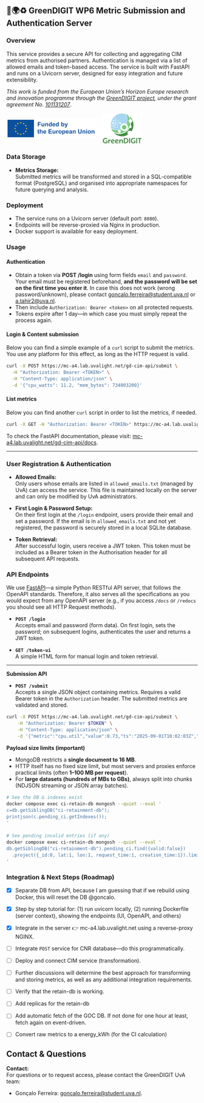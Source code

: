 ## 🌱🌍♻️ GreenDIGIT WP6 Metric Submission and Authentication Server 

### Overview

This service provides a secure API for collecting and aggregating CIM metrics from authorised partners. Authentication is managed via a list of allowed emails and token-based access. The service is built with FastAPI and runs on a Uvicorn server, designed for easy integration and future extensibility.

*This work is funded from the European Union’s Horizon Europe research and innovation programme through the [GreenDIGIT project](https://greendigit-project.eu/), under the grant agreement No. [101131207](https://cordis.europa.eu/project/id/101131207)*.

<!-- ![GreenDIGIT Logo](auth_metrics_server/static/cropped-GD_logo.png)
![EU Logo](auth_metrics_server/static/EN-Funded-by-the-EU-POS-2.png) -->

<div style="display:flex;align-items:center;width:100%;">
  <img src="auth_metrics_server/static/EN-Funded-by-the-EU-POS-2.png" alt="EU Logo" width="250px">
  <img src="auth_metrics_server/static/cropped-GD_logo.png" alt="GreenDIGIT Logo" width="110px" style="margin-right:100px">
</div>

### Data Storage
- **Metrics Storage:**  
  Submitted metrics will be transformed and stored in a SQL-compatible format (PostgreSQL) and organised into appropriate namespaces for future querying and analysis.

### Deployment

- The service runs on a Uvicorn server (default port: `8080`).
- Endpoints will be reverse-proxied via Nginx in production.
- Docker support is available for easy deployment.

### Usage
#### Authentication
- Obtain a token via **POST /login** using form fields `email` and `password`. Your email must be registered beforehand, **and the password will be set on the first time you enter it**. In case this does not work (wrong password/unknown), please contact goncalo.ferreira@student.uva.nl or a.tahir2@uva.nl.
- Then include `Authorization: Bearer <token>` on all protected requests.
- Tokens expire after 1 day—in which case you must simply repeat the process again.

#### Login & Content submission
Below you can find a simple example of a `curl` script to submit the metrics. You use any platform for this effect, as long as the HTTP request is valid.
```sh
curl -X POST https://mc-a4.lab.uvalight.net/gd-cim-api/submit \
  -H "Authorization: Bearer <TOKEN>" \
  -H "Content-Type: application/json" \
  -d '{"cpu_watts": 11.2, "mem_bytes": 734003200}'
```

#### List metrics
Below you can find another `curl` script in order to list the metrics, if needed.
```sh
curl -X GET -H "Authorization: Bearer <TOKEN>" https://mc-a4.lab.uvalight.net/gd-cim-api/metrics/me
```

To check the FastAPI documentation, please visit: [mc-a4.lab.uvalight.net/gd-cim-api/docs](https://mc-a4.lab.uvalight.net/gd-cim-api/docs).

---

### User Registration & Authentication

- **Allowed Emails:**  
  Only users whose emails are listed in `allowed_emails.txt` (managed by UvA) can access the service. This file is maintained locally on the server and can only be modified by UvA administrators.

- **First Login & Password Setup:**  
  On their first login at the `/login` endpoint, users provide their email and set a password. If the email is in `allowed_emails.txt` and not yet registered, the password is securely stored in a local SQLite database.

- **Token Retrieval:**  
  After successful login, users receive a JWT token. This token must be included as a Bearer token in the Authorisation header for all subsequent API requests.

### API Endpoints
We use [FastAPI](https://fastapi.tiangolo.com/)—a simple Python RESTful API server, that follows the OpenAPI standards. Therefore, it also serves all the specifications as you would expect from any OpenAPI server (e.g., if you access `/docs` or `/redocs` you should see all HTTP Request methods).

- **`POST /login`**  
  Accepts email and password (form data). On first login, sets the password; on subsequent logins, authenticates the user and returns a JWT token.

- **`GET /token-ui`**  
  A simple HTML form for manual login and token retrieval.

---

**Submission API**

- **`POST /submit`**  
  Accepts a single JSON object containing metrics. Requires a valid Bearer token in the `Authorization` header. The submitted metrics are validated and stored.
```bash
curl -X POST https://mc-a4.lab.uvalight.net/gd-cim-api/submit \
    -H "Authorization: Bearer $TOKEN" \
    -H "Content-Type: application/json" \
    -d '{"metric":"cpu.util","value":0.73,"ts":"2025-09-01T10:02:03Z","node":"compute-0"}'
```

<!-- - **`POST /submit/batch`**  
  Accepts a JSON **array** of metric objects and writes them in bulk. Requires `Idempotency-Key` and `Batch-Seq` headers to allow safe retries without duplicate inserts.
```bash
curl -X POST https://mc-a4.lab.uvalight.net/gd-cim-api/submit/batch \
  -H "Authorization: Bearer $TOKEN" \
  -H "Content-Type: application/json" \
  -H "Idempotency-Key: $(uuidgen)" \
  -H "Batch-Seq: 0" \
  --data-binary @input.json

```

- **`POST /submit/ndjson`**  
  Accepts newline-delimited JSON (**NDJSON**) via streaming, optionally compressed with `gzip`. This is the recommended endpoint for large-scale ingestion. Supports optional `Idempotency-Key` and `Batch-Seq` headers for idempotent, resumable uploads.

Example (plain NDJSON):
```bash
curl -X POST https://mc-a4.lab.uvalight.net/gd-cim-api/submit/batch \
  -H "Authorization: Bearer $TOKEN" \
  -H "Content-Type: application/json" \
  -H "Idempotency-Key: $(uuidgen)" \
  -H "Batch-Seq: 0" \
  --data-binary @input.json
```

Example (gzipped NDJSON + Idempotency):
```bash
curl -X POST https://mc-a4.lab.uvalight.net/gd-cim-api/submit/batch \
  -H "Authorization: Bearer $TOKEN" \
  -H "Content-Type: application/json" \
  -H "Idempotency-Key: $(uuidgen)" \
  -H "Batch-Seq: 0" \
  --data-binary @input.json
```

--- -->

**Payload size limits (important)**  
- MongoDB restricts a **single document to 16 MB**.  
- HTTP itself has no fixed size limit, but most servers and proxies enforce practical limits (often **1–100 MB per request**).  
- For **large datasets (hundreds of MBs to GBs)**, always split into chunks (NDJSON streaming or JSON array batches).  

<!-- ### JSON to NDJSON Chunks Helper
In order to help convert your JSON into digestable chunks, we've developed a helper that you can use to split your JSON file `submit_api/chunk_service/*.py`.

Basic conversion (auto-detects input format, writes chunks + manifest):
```sh
python submit_api/chunk_service/json_to_ndjson_chunks.py input.json submit_api/chunk_service/test_data/out_dir
```

Main options:
- `--chunk-size 10000` (default is 10k)
- `--gzip` to write `.ndjson.gz`
- `--input-format array|ndjson|auto` (default `auto`)
- `--idem-key <uuid>` (otherwise generated)
- `--prefix chunk` (file prefix, default `chunk`)
- `--start-seq 0` (first `X-Batch-Seq`)

Generate curl commands (but don’t run them):
```sh
python submit_api/chunk_service/json_to_ndjson_chunks.py submit_api/chunk_service/test_data/input.json submit_api/chunk_service/test_data/out_dir \
  --emit-curl \
  --endpoint https://mc-a4.lab.uvalight.net/gd-cim-api/submit/ndjson \
  --bearer "$TOKEN"
```

Execute uploads (requires `curl` installed):
```sh
# generate UUID and save
IDEM_KEY_LOC="submit_api/chunk_service/test_data/idem_key.txt"
uuidgen > $IDEM_KEY_LOC

# reuse later
IDEM=$(cat $IDEM_KEY_LOC)
echo "Using Idempotency-Key=$IDEM"

python submit_api/chunk_service/json_to_ndjson_chunks.py submit_api/chunk_service/test_data/input.json submit_api/chunk_service/test_data/out_dir \
  --idem-key "$IDEM" --exec-curl --verbose \
  --resume-from 50 \
  --endpoint https://mc-a4.lab.uvalight.net/gd-cim-api/submit/ndjson \
  --bearer "$TOKEN" \
  --log-file upload.log
```

```sh
# This will retrieve the the metrics by email:
docker exec -it submit_api-metrics-db-1 mongosh

# Get metrics per email
use metricsdb
db.ingest_sessions.find({ publisher_email: "goncalo.ferreira@student.uva.nl", idempotency_key: "57f8c2cd-d9ae-4d90-bd87-4cdcb0624a35" })

use metricsdb
# Count
db.metrics.countDocuments({ publisher_email: "goncalo.ferreira@student.uva.nl" })
# Show just the "body" field (the actual metric)
db.metrics.find({ publisher_email: "goncalo.ferreira@student.uva.nl" }, { _id: 0, body: 1 }).limit(10).pretty()

### DEV CLEANUP FOR A FRESH RUN (to test resume)
db.ingest_sessions.updateMany(
  { publisher_email: "goncalo.ferreira@student.uva.nl",
    idempotency_key: "57f8c2cd-d9ae-4d90-bd87-4cdcb0624a35",
    status: "in_progress"
  },
  { $set: { status: "stale" } }
)

# Delete all entries
db.ingest_sessions.deleteMany({ idempotency_key: "57f8c2cd-d9ae-4d90-bd87-4cdcb0624a35" })

# For the user to retrieve their metrics using the endpoint
curl -sS -H "Authorization: Bearer $TOKEN" \
  https://mc-a4.lab.uvalight.net/gd-cim-api/metrics/me | jq .

# Just the metrics' payload:
curl -sS -H "Authorization: Bearer $TOKEN" \
  https://mc-a4.lab.uvalight.net/gd-cim-api/metrics/me | jq '.[].body'
```

```sh
# This is the command used to start/resume the submission of chunks.
export TOKEN=$(cat submit_api/chunk_service/test_data/token_key.txt)
export IDEM=$(cat submit_api/chunk_service/test_data/idem_key.txt)
python -u submit_api/chunk_service/json_to_ndjson_chunks.py submit_api/chunk_service/test_data/input.json submit_api/chunk_service/test_data/out_dir \
  --idem-key "$IDEM" --exec-curl --auto-resume --verbose \
  --status-endpoint https://mc-a4.lab.uvalight.net/gd-cim-api/ingest/status \
  --endpoint        https://mc-a4.lab.uvalight.net/gd-cim-api/submit/ndjson \
  --bearer "$TOKEN"
```

### Batch/chunk tests (for dev, not end-user!)
#### A. Bring services up
```bash
# 1) Set env
export JWT_TOKEN='<your_token>'
export MONGO_URI='mongodb://localhost:27017/'

# 2) Start Mongo (your docker-compose or local mongod)
docker compose up -d

# 3) Run API
uvicorn login_server:app --host 0.0.0.0 --port 8000
```

#### B. Create a user and get a token
```bash
# touch allowed_emails.txt && echo 'you@example.org' >> allowed_emails.txt
curl -s -X POST -F 'username=goncalo.ferreira@student.uva.nl' -F 'password=goncalo' https://mc-a4.lab.uvalight.net/gd-cim-api/login
# Copy the JWT shown in the HTML response (or use /token-ui)
```

#### C. Small single JSON
```bash
TOKEN=$JWT_TOKEN
curl -s -X POST https://mc-a4.lab.uvalight.net/gd-cim-api/submit \
  -H "Authorization: Bearer $TOKEN" \
  -H "Content-Type: application/json" \
  -d '{"cpu":0.7,"mem":1536}'
```

#### D. Test /submit/batch (array + idempotency)
```bash
curl -s -X POST https://mc-a4.lab.uvalight.net/gd-cim-api/submit/batch \
  -H "Authorization: Bearer $TOKEN"   -H "Content-Type: application/json" \
  -H "Idempotency-Key: 11111111-1111-1111-1111-111111111111" \
  -H "X-Batch-Seq: 0" \
  -d '[{"metric":"cpu","value":0.1},{"metric":"mem","value":2}]'
# => {"ok":true,"inserted":2,"next_expected_seq":1}

# Retry same request to verify de-dup
curl -s -X POST https://mc-a4.lab.uvalight.net/gd-cim-api/submit/batch \
  -H "Authorization: Bearer $TOKEN"   -H "Content-Type: application/json" \
  -H "Idempotency-Key: 11111111-1111-1111-1111-111111111111" \
  -H "X-Batch-Seq: 0" \
  -d '[{"metric":"cpu","value":0.1},{"metric":"mem","value":2}]'
# => {"ok":true,"inserted":0,"duplicate":true,"next_expected_seq":1}
```

#### E. Test /submit/ndjson (with and without gzip)
```bash
printf '%s\n' '{"metric":"cpu","v":0.11}' '{"metric":"cpu","v":0.12}' '{"metric":"mem","v":123}' > tiny.ndjson

# Plain
curl -s -X POST https://mc-a4.lab.uvalight.net/gd-cim-api/submit/ndjson \
     -H "Authorization: Bearer $TOKEN" \
     -H "Content-Type: application/x-ndjson" \
     --data-binary @tiny.ndjson

# Gzipped
gzip -c tiny.ndjson | curl -s -X POST https://mc-a4.lab.uvalight.net/gd-cim-api/submit/ndjson \
     -H "Authorization: Bearer $TOKEN" \
     -H "Content-Type: application/x-ndjson" \
     -H "Content-Encoding: gzip" \
     --data-binary @-
```

#### F. Gen and submit chunks
```bash
# Gen chunks
python submit_api/chunk_service/gen_input.py  # creates input.json and out_chunks/ with a manifest and .gz chunks

# This command generates and automatically executes the submission.
python submit_api/submit_api/chunk_service/json_to_ndjson_chunks.py input.json out_chunks \
  --gzip --exec-curl \
  --endpoint https://mc-a4.lab.uvalight.net/gd-cim-api/submit/ndjson \
  --bearer "$TOKEN"
```

#### G. Test with batch
```bash
curl -sS -X POST "https://mc-a4.lab.uvalight.net/gd-cim-api/submit/batch" \
  -H "Authorization: Bearer $TOKEN" \
  -H "Content-Type: application/json" \
  -H "Idempotency-Key: $(uuidgen)" \
  -H "X-Batch-Seq: 0" \
  --data-binary @input.json
```

### Internal Mongo -> CIM -> CI -> SQL API Publisher CNR
1. **Mongo -> CIM**: Test insert data (metrics JSON into MongoDB)
```bash
docker compose exec -T metrics-db mongosh --quiet <<'JS'
const dbm = db.getSiblingDB("metricsdb");
dbm.metrics.insertOne({
  publisher_email: "goncalo.ferreira@student.uva.nl",
  idempotency_key: new ObjectId().toHexString(),
  seq: 35,
  body: { metric: "cpu.util", node: "100IT", ts: new Date(), val: 0.91 }
});
JS
```

Some helpers to restart services.
> `docker compose logs -f mongo-stream-publisher cim-service-mock`
> `docker compose logs -f mongo-stream-publisher ci-calc`
> `docker compose up -d --force-recreate --no-deps cim-service-mock mongo-stream-publisher`

### Restart MetricsDB from scratch with healthchecks
```sh
# Pause the change-stream publisher
docker compose stop mongo-stream-publisher

# Quick replica-set heatlh snapshot
docker compose exec metrics-db mongosh --quiet --eval 'rs.status().members.map(m=>({name:m.name, state:m.stateStr, health:m.health}))'

# Count document before wipe
docker compose exec metrics-db mongosh "mongodb://metrics-db:27017,metrics-db-2:27017,metrics-db-3:27017/?replicaSet=rs0" --quiet --eval \
'db.getSiblingDB("metricsdb").metrics.countDocuments({})'

# OPTIONAL: peek at a few docs (no _id)
docker compose exec metrics-db mongosh --quiet --eval \
'db.getSiblingDB("metricsdb").metrics.find({}, {_id:0}).limit(5).toArray()'

# Drop the whole database (fastest clean slate)
docker compose exec metrics-db mongosh --quiet --eval 'db.getSiblingDB("metricsdb").dropDatabase()'

# Re-run your one-shot index job (safe to re-run)
docker compose run --rm mongo-indexes

# Verify indexes exist
docker compose exec metrics-db mongosh --quiet --eval \
'db.getSiblingDB("metricsdb").metrics.getIndexes().map(i=>i.name)'
``` -->

```sh
# See the DB & indexes exist
docker compose exec ci-retain-db mongosh --quiet --eval '
c=db.getSiblingDB("ci-retainment-db");
printjson(c.pending_ci.getIndexes());
'

# See pending invalid entries (if any)
docker compose exec ci-retain-db mongosh --quiet --eval '
db.getSiblingDB("ci-retainment-db").pending_ci.find({valid:false})
  .project({_id:0, lat:1, lon:1, request_time:1, creation_time:1}).limit(5).toArray()
'
```

### Integration & Next Steps (Roadmap)
- [x] Separate DB from API, because I am guessing that if we rebuild using Docker, this will reset the DB @goncalo.
- [x] Step by step tutorial for: (1) run uvicorn locally, (2) running Dockerfile (server context), showing the endpoints (UI, OpenAPI, and others)
- [x] Integrate in the server :point_right: mc-a4.lab.uvalight.net using a reverse-proxy NGINX.
- [ ] Integrate `POST` service for CNR database—do this programmatically.
- [ ] Deploy and connect CIM service (transformation).
- [ ] Further discussions will determine the best approach for transforming and storing metrics, as well as any additional integration requirements.

- [ ] Verify that the retain-db is working.
- [ ] Add replicas for the retain-db
- [ ] Add automatic fetch of the GOC DB. If not done for one hour at least, fetch again on event-driven.
- [ ] Convert raw metrics to a energy_kWh (for the CI calculation)

## Contact & Questions
**Contact:**  
For questions or to request access, please contact the GreenDIGIT UvA team:
- Gonçalo Ferreira: goncalo.ferreira@student.uva.nl.
